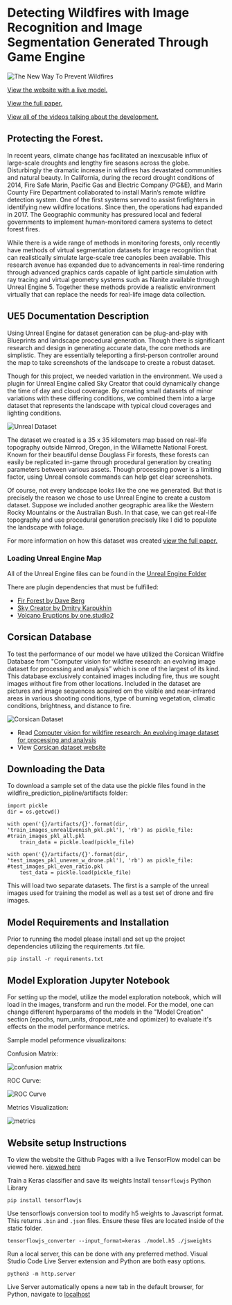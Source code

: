 # Detecting Wildfires with Image Recognition and Image Segmentation Generated Through Game Engine
![The New Way To Prevent Wildfires](assets/wildfire_hero.jpg)

[View the website with a live model.](https://logantcrawford.github.io/wildfire-detection-system/)

[View the full paper.](https://docs.google.com/document/d/1KL5m8Rhk-LxnvMVKsS_5K8OEObJSrm4m_Zfzep6vTIA/edit?usp=sharing)

[View all of the videos talking about the development.](https://www.youtube.com/channel/UCe0wpBbdf6sOYOtreRF5eOQ/videos)
## Protecting the Forest.
In recent years, climate change has facilitated an inexcusable influx of large-scale droughts and lengthy fire seasons across the globe. Disturbingly the dramatic increase in wildfires has devastated communities and natural beauty. In California, during the record drought conditions of 2014, Fire Safe Marin, Pacific Gas and Electric Company (PG&E), and Marin County Fire Department collaborated to install Marin’s remote wildfire detection system. One of the first systems served to assist firefighters in identifying new wildfire locations. Since then, the operations had expanded in 2017. The Geographic community has pressured local and federal governments to implement human-monitored camera systems to detect forest fires.

While there is a wide range of methods in monitoring forests, only recently have methods of virtual segmentation datasets for image recognition that can realistically simulate large-scale tree canopies been available. This research avenue has expanded due to advancements in real-time rendering through advanced graphics cards capable of light particle simulation with ray tracing and virtual geometry systems such as Nanite available through Unreal Engine 5. Together these methods provide a realistic environment virtually that can replace the needs for real-life image data collection.
## UE5 Documentation Description
Using Unreal Engine for dataset generation can be plug-and-play with Blueprints and landscape procedural generation. Though there is significant research and design in generating accurate data, the core methods are simplistic. They are essentially teleporting a first-person controller around the map to take screenshots of the landscape to create a robust dataset.

Though for this project, we needed variation in the environment. We used a plugin for Unreal Engine called Sky Creator that could dynamically change the time of day and cloud coverage. By creating small datasets of minor variations with these differing conditions, we combined them into a large dataset that represents the landscape with typical cloud coverages and lighting conditions. 

![Unreal Dataset](assets/unreal_dataset.jpg)

The dataset we created is a 35 x 35 kilometers map based on real-life topography outside Nimrod, Oregon, in the Willamette National Forest. Known for their beautiful dense Douglass Fir forests, these forests can easily be replicated in-game through procedural generation by creating parameters between various assets. Though processing power is a limiting factor, using Unreal console commands can help get clear screenshots. 

Of course, not every landscape looks like the one we generated. But that is precisely the reason we chose to use Unreal Engine to create a custom dataset. Suppose we included another geographic area like the Western Rocky Mountains or the Australian Bush. In that case, we can get real-life topography and use procedural generation precisely like I did to populate the landscape with foliage. 

For more information on how this dataset was created [view the full paper.](https://docs.google.com/document/d/1KL5m8Rhk-LxnvMVKsS_5K8OEObJSrm4m_Zfzep6vTIA/edit?usp=sharing)
### Loading Unreal Engine Map
All of the Unreal Engine files can be found in the [Unreal Engine Folder](unreal/)

There are plugin dependencies that must be fulfilled:
- [Fir Forest by Dave Berg](https://www.unrealengine.com/marketplace/en-US/product/fir-forest)
- [Sky Creator by Dmitry Karpukhin](https://www.unrealengine.com/marketplace/en-US/product/sky-creator)
- [Volcano Eruptions by one.studio2](https://www.unrealengine.com/marketplace/en-US/product/volcano-pack)

## Corsican Database
To test the performance of our model we have utilized the Corsican Wildfire Database from "Computer vision for wildfire research: an evolving image dataset for processing and analysis” which is one of the largest of its kind. This database exclusively contained images including fire, thus we sought images without fire from other locations. Included in the dataset are pictures and image sequences acquired om the visible and near-infrared areas in various shooting conditions, type of burning vegetation, climatic conditions, brightness, and distance to fire. 

![Corsican Dataset](assets/corsican_dataset.jpg)

- Read [Computer vision for wildfire research: An evolving image dataset for processing and analysis](https://www.sciencedirect.com/science/article/pii/S0379711217302114)
- View [Corsican dataset website](http://cfdb.univ-corse.fr/index.php?menu=1)

## Downloading the Data
To download a sample set of the data use the pickle files found in the wildfire_prediction_pipline/artifacts folder: 

```
import pickle
dir = os.getcwd()

with open('{}/artifacts/{}'.format(dir, 'train_images_unrealEvenish_pkl.pkl'), 'rb') as pickle_file: #train_images_pkl_all.pkl
    train_data = pickle.load(pickle_file)

with open('{}/artifacts/{}'.format(dir, 'test_images_pkl_uneven_w_drone.pkl'), 'rb') as pickle_file: #test_images_pkl_even_ratio.pkl
    test_data = pickle.load(pickle_file)
```

This will load two separate datasets. The first is a sample of the unreal images used for training the model as well as a test set of drone and fire images. 

## Model Requirements and Installation
Prior to running the model please install and set up the project dependencies utilizing the requirements .txt file. 

```
pip install -r requirements.txt
```

## Model Exploration Jupyter Notebook

For setting up the model, utilize the model exploration notebook, which will load in the images, transform and run the model. For the model, one can change different hyperparams of the models in the "Model Creation" section (epochs, num_units, dropout_rate and optimizer) to evaluate it's effects on the model performance metrics. 

Sample model peformence visualizaitons: 

Confusion Matrix:

![confusion matrix](assets/consfusionmatrix2.png)

ROC Curve:

![ROC Curve](assets/ROC_AUC_vis.png)

Metrics Visualization:

![metrics](assets/metrics_vis.png)

## Website setup Instructions
To view the website the Github Pages with a live TensorFlow model can be viewed here. [viewed here](https://logantcrawford.github.io/wildfire-detection-system/)

Train a Keras classifier and save its weights
Install `tensorflowjs` Python Library
```
pip install tensorflowjs
```
Use tensorflowjs conversion tool to modify h5 weights to Javascript format. This returns `.bin` and `.json` files. Ensure these files are located inside of the static folder.
```
tensorflowjs_converter --input_format=keras ./model.h5 ./jsweights
```
Run a local server, this can be done with any preferred method. Visual Studio Code Live Server extension and Python are both easy options.
```
python3 -m http.server
```
Live Server automatically opens a new tab in the default browser, for Python, navigate to [localhost](http://127.0.0.1:8000/)


